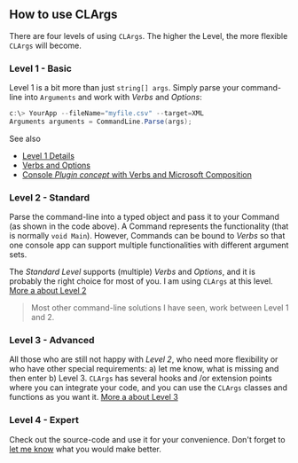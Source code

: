 ## How to use CLArgs

There are four levels of using `CLArgs`. The higher the Level, the more flexible `CLArgs` will become. 

### Level 1 - Basic

Level 1 is a bit more than just `string[] args`.  Simply parse your command-line into `Arguments` and work with *Verbs* and *Options*:

```csharp
c:\> YourApp --fileName="myfile.csv" --target=XML
Arguments arguments = CommandLine.Parse(args);
```

See also 

* [Level 1 Details](Level1/index.md)
* [Verbs and Options](Level1/verbsAndOptions.md)
* [Console *Plugin concept* with Verbs and Microsoft Composition](Level1/verbsWithComposition.md)

### Level 2 - Standard

Parse the command-line into a typed object and pass it to your Command (as shown in the code above). A Command represents the functionality (that is normally  `void Main`).  However, Commands can be bound to *Verbs* so that one console app can support multiple functionalities with different argument sets.

The *Standard Level* supports (multiple) *Verbs* and *Options*, and it is probably the right choice for most of you. I am using `CLArgs` at this level. [More a about Level 2](Level2/index.md)

> Most other command-line solutions I have seen, work between Level 1 and 2.

### Level 3 - Advanced

All those who are still not happy with *Level 2*, who need more flexibility or who have other special requirements: a) let me know, what is missing and then enter b) Level 3. `CLArgs` has several hooks and /or extension points where you can integrate your code, and you can use the `CLArgs` classes and functions as you want it. [More a about Level 3](Level3/index.md)

### Level 4 - Expert

Check out the source-code and use it for your convenience. Don't forget to [let me know](mailto:markus@markusschmidt.pro) what you would make better.